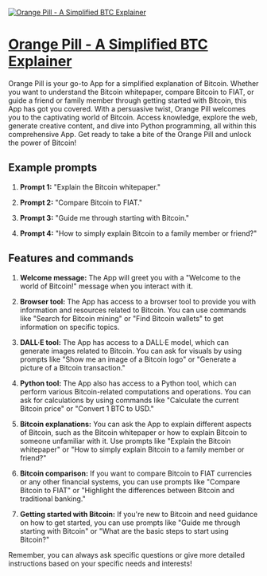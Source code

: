[![Orange Pill - A Simplified BTC Explainer](https://files.oaiusercontent.com/file-FfsEM1mBbd2lzy6NGWyZqoxp?se=2123-10-16T20%3A36%3A41Z&sp=r&sv=2021-08-06&sr=b&rscc=max-age%3D31536000%2C%20immutable&rscd=attachment%3B%20filename%3Dfe9e327b-851f-4015-9dfc-6d2c4ee66a30.png&sig=bn4RZJaE8pUWaQLKUq8sUM3CKWAA5DpzqkVtg3n6JRc%3D)](https://chat.openai.com/g/g-vPVFC1R7o-orange-pill-a-simplified-btc-explainer)

# [Orange Pill - A Simplified BTC Explainer](https://chat.openai.com/g/g-vPVFC1R7o-orange-pill-a-simplified-btc-explainer)

Orange Pill is your go-to App for a simplified explanation of Bitcoin. Whether you want to understand the Bitcoin whitepaper, compare Bitcoin to FIAT, or guide a friend or family member through getting started with Bitcoin, this App has got you covered. With a persuasive twist, Orange Pill welcomes you to the captivating world of Bitcoin. Access knowledge, explore the web, generate creative content, and dive into Python programming, all within this comprehensive App. Get ready to take a bite of the Orange Pill and unlock the power of Bitcoin!

## Example prompts

1. **Prompt 1:** "Explain the Bitcoin whitepaper."

2. **Prompt 2:** "Compare Bitcoin to FIAT."

3. **Prompt 3:** "Guide me through starting with Bitcoin."

4. **Prompt 4:** "How to simply explain Bitcoin to a family member or friend?"

## Features and commands

1. **Welcome message:** The App will greet you with a "Welcome to the world of Bitcoin!" message when you interact with it.

2. **Browser tool:** The App has access to a browser tool to provide you with information and resources related to Bitcoin. You can use commands like "Search for Bitcoin mining" or "Find Bitcoin wallets" to get information on specific topics.

3. **DALL·E tool:** The App has access to a DALL·E model, which can generate images related to Bitcoin. You can ask for visuals by using prompts like "Show me an image of a Bitcoin logo" or "Generate a picture of a Bitcoin transaction."

4. **Python tool:** The App also has access to a Python tool, which can perform various Bitcoin-related computations and operations. You can ask for calculations by using commands like "Calculate the current Bitcoin price" or "Convert 1 BTC to USD."

5. **Bitcoin explanations:** You can ask the App to explain different aspects of Bitcoin, such as the Bitcoin whitepaper or how to explain Bitcoin to someone unfamiliar with it. Use prompts like "Explain the Bitcoin whitepaper" or "How to simply explain Bitcoin to a family member or friend?"

6. **Bitcoin comparison:** If you want to compare Bitcoin to FIAT currencies or any other financial systems, you can use prompts like "Compare Bitcoin to FIAT" or "Highlight the differences between Bitcoin and traditional banking."

7. **Getting started with Bitcoin:** If you're new to Bitcoin and need guidance on how to get started, you can use prompts like "Guide me through starting with Bitcoin" or "What are the basic steps to start using Bitcoin?"

Remember, you can always ask specific questions or give more detailed instructions based on your specific needs and interests!
